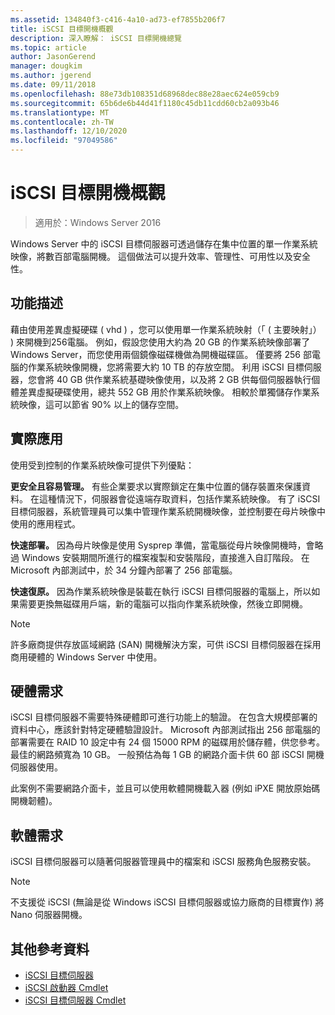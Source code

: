 ```yaml
---
ms.assetid: 134840f3-c416-4a10-ad73-ef7855b206f7
title: iSCSI 目標開機概觀
description: 深入瞭解： iSCSI 目標開機總覽
ms.topic: article
author: JasonGerend
manager: dougkim
ms.author: jgerend
ms.date: 09/11/2018
ms.openlocfilehash: 88e73db108351d68968dec88e28aec624e059cb9
ms.sourcegitcommit: 65b6de6b44d41f1180c45db11cdd60cb2a093b46
ms.translationtype: MT
ms.contentlocale: zh-TW
ms.lasthandoff: 12/10/2020
ms.locfileid: "97049586"
---
```

# <a name="iscsi-target-boot-overview"></a>iSCSI 目標開機概觀

> 適用於：Windows Server 2016

Windows Server 中的 iSCSI 目標伺服器可透過儲存在集中位置的單一作業系統映像，將數百部電腦開機。 這個做法可以提升效率、管理性、可用性以及安全性。

## <a name="feature-description"></a><a name="BKMK_OVER"></a>功能描述
藉由使用差異虛擬硬碟 \( vhd \) ，您可以使用單一作業系統映射（「 \( 主要映射」） \) 來開機到256電腦。 例如，假設您使用大約為 20 GB 的作業系統映像部署了 Windows Server，而您使用兩個鏡像磁碟機做為開機磁碟區。 僅要將 256 部電腦的作業系統映像開機，您將需要大約 10 TB 的存放空間。 利用 iSCSI 目標伺服器，您會將 40 GB 供作業系統基礎映像使用，以及將 2 GB 供每個伺服器執行個體差異虛擬硬碟使用，總共 552 GB 用於作業系統映像。 相較於單獨儲存作業系統映像，這可以節省 90% 以上的儲存空間。

## <a name="practical-applications"></a><a name="BKMK_APP"></a>實際應用
使用受到控制的作業系統映像可提供下列優點：

**更安全且容易管理。** 有些企業要求以實際鎖定在集中位置的儲存裝置來保護資料。 在這種情況下，伺服器會從遠端存取資料，包括作業系統映像。 有了 iSCSI 目標伺服器，系統管理員可以集中管理作業系統開機映像，並控制要在母片映像中使用的應用程式。

**快速部署。** 因為母片映像是使用 Sysprep 準備，當電腦從母片映像開機時，會略過 Windows 安裝期間所進行的檔案複製和安裝階段，直接進入自訂階段。 在 Microsoft 內部測試中，於 34 分鐘內部署了 256 部電腦。

**快速復原。** 因為作業系統映像是裝載在執行 iSCSI 目標伺服器的電腦上，所以如果需要更換無磁碟用戶端，新的電腦可以指向作業系統映像，然後立即開機。

> [!NOTE]
> 許多廠商提供存放區域網路 \(SAN\) 開機解決方案，可供 iSCSI 目標伺服器在採用商用硬體的 Windows Server 中使用。

## <a name="hardware-requirements"></a><a name="BKMK_HARD"></a>硬體需求
iSCSI 目標伺服器不需要特殊硬體即可進行功能上的驗證。 在包含大規模部署的資料中心，應該針對特定硬體驗證設計。 Microsoft 內部測試指出 256 部電腦的部署需要在 RAID 10 設定中有 24 個 15000 RPM 的磁碟用於儲存體，供您參考。 最佳的網路頻寬為 10 GB。 一般預估為每 1 GB 的網路介面卡供 60 部 iSCSI 開機伺服器使用。

此案例不需要網路介面卡，並且可以使用軟體開機載入器 \(例如 iPXE 開放原始碼開機韌體\)。

## <a name="software-requirements"></a><a name="BKMK_SOFT"></a>軟體需求
iSCSI 目標伺服器可以隨著伺服器管理員中的檔案和 iSCSI 服務角色服務安裝。

> [!NOTE]
> 不支援從 iSCSI (無論是從 Windows iSCSI 目標伺服器或協力廠商的目標實作) 將 Nano 伺服器開機。

## <a name="additional-references"></a>其他參考資料
* [iSCSI 目標伺服器](/previous-versions/windows/it-pro/windows-server-2012-R2-and-2012/hh848272(v=ws.11))
* [iSCSI 啟動器 Cmdlet](/powershell/module/iscsi/)
* [iSCSI 目標伺服器 Cmdlet](/powershell/module/iscsi/)
